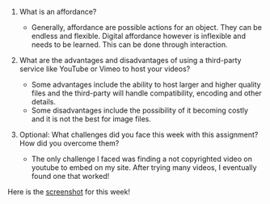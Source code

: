 1. What is an affordance?
    - Generally, affordance are possible actions for an object. They can be endless and flexible. Digital affordance however is inflexible and needs to be learned. This can be done through interaction.  


2. What are the advantages and disadvantages of using a third-party service like YouTube or Vimeo to host your videos?
    - Some advantages include the ability to host larger and higher quality files and the third-party will handle compatibility, encoding and other details.  
    - Some disadvantages include the possibility of it becoming costly and it is not the best for image files. 


3. Optional: What challenges did you face this week with this assignment? How did you overcome them?
    - The only challenge I faced was finding a not copyrighted video on youtube to embed on my site. After trying many videos, I eventually found one that worked!


Here is the [screenshot](images/assignment-08-screenshot.png) for this week!
